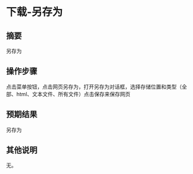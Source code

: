# 下载-另存为

## 摘要

另存为

## 操作步骤

点击菜单按钮，点击网页另存为，打开另存为对话框，选择存储位置和类型（全部、html、文本文件、所有文件）点击保存来保存网页

## 预期结果

另存为

## 其他说明

无。
